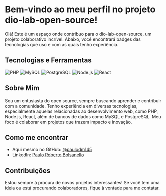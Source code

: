 # Bem-vindo ao meu perfil no projeto dio-lab-open-source!

Olá! Este é um espaço onde contribuo para o dio-lab-open-source, um projeto colaborativo incrível. Abaixo, você encontrará badges das tecnologias que uso e com as quais tenho experiência.

## Tecnologias e Ferramentas

![PHP](https://img.shields.io/badge/-PHP-777BB4?style=for-the-badge&logo=php&logoColor=white)
![MySQL](https://img.shields.io/badge/-MySQL-4479A1?style=for-the-badge&logo=mysql&logoColor=white)
![PostgreSQL](https://img.shields.io/badge/-PostgreSQL-4169E1?style=for-the-badge&logo=postgresql&logoColor=white)
![Node.js](https://img.shields.io/badge/-Node.js-339933?style=for-the-badge&logo=nodedotjs&logoColor=white)
![React](https://img.shields.io/badge/-React-61DAFB?style=for-the-badge&logo=react&logoColor=black)

## Sobre Mim

Sou um entusiasta do open source, sempre buscando aprender e contribuir com a comunidade. Tenho experiência em diversas tecnologias, especialmente aquelas relacionadas ao desenvolvimento web, como PHP, Node.js, React, além de bancos de dados como MySQL e PostgreSQL. Meu foco é colaborar em projetos que trazem impacto e inovação.

## Como me encontrar

- Aqui mesmo no GitHub: [@paulodm145](https://github.com/paulodm145)
- LinkedIn: [Paulo Roberto Bolsanello](https://www.linkedin.com/in/paulorbolsanello/)

## Contribuições

Estou sempre à procura de novos projetos interessantes! Se você tem uma ideia ou está procurando colaboradores, fique à vontade para me contatar.

